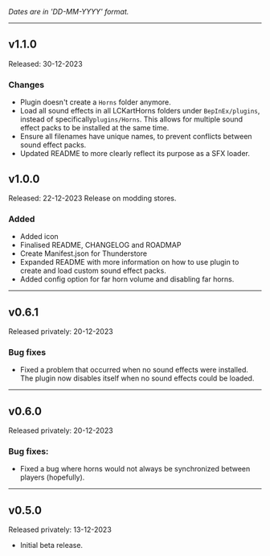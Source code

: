 _Dates are in 'DD-MM-YYYY' format._
___

## v1.1.0
Released: 30-12-2023

### Changes
- Plugin doesn't create a `Horns` folder anymore.
- Load all sound effects in all LCKartHorns folders under `BepInEx/plugins`, instead of  specifically`plugins/Horns`.
  This allows for multiple sound effect packs to be installed at the same time.
- Ensure all filenames have unique names, to prevent conflicts between sound effect packs.
- Updated README to more clearly reflect its purpose as a SFX loader.

## v1.0.0

Released: 22-12-2023
Release on modding stores.

### Added

- Added icon
- Finalised README, CHANGELOG and ROADMAP
- Create Manifest.json for Thunderstore
- Expanded README with more information on how to use plugin to create and load custom sound effect packs.
- Added config option for far horn volume and disabling far horns.

___

## v0.6.1

Released privately: 20-12-2023

### Bug fixes

- Fixed a problem that occurred when no sound effects were installed. The plugin now disables itself when no sound
  effects
  could be loaded.

___

## v0.6.0

Released privately: 20-12-2023

### Bug fixes:

- Fixed a bug where horns would not always be synchronized between players (hopefully).

___

## v0.5.0

Released privately: 13-12-2023

- Initial beta release.